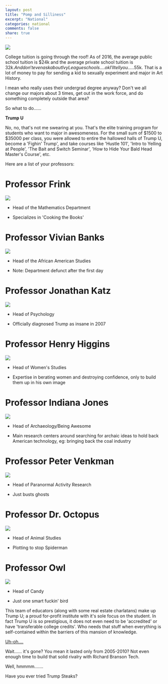 ```yaml
---
layout: post
title: "Pomp and Silliness"
excerpt: "National"
categories: national
comments: false
share: true
---
```



![](http://bustedpencils.com/wp-content/uploads/2016/06/TrumpU-1.jpg)



College tuition is going through the roof! As of 2016, the average public school tuition is $24k and the average private school tuition is $32k. And don't even ask about Ivy League schools....ok I'll tell you.....$55k. That is a lot of money to pay for sending a kid to sexually experiment and major in Art History. 

I mean who really uses their undergrad degree anyway? Don't we all change our majors about 3 times, get out in the work force, and do something completely outside that area?

So what to do......

**Trump U**




No, no, that's not me swearing at you. That's the elite training program for students who want to major in awesomeness. For the small sum of $1500 to $35000 per class, you were allowed to entire the hallowed halls of Trump U, become a 'Fighin' Trump', and take courses like 'Hustle 101', 'Intro to Yelling at People', 'The Bait and Switch Seminar', 'How to Hide Your Bald Head Master's Course', etc. 

Here are a list of your professors:

# Professor Frink

![](https://pbs.twimg.com/profile_images/448714507/Frink_400x400.png)


- Head of the Mathematics Department

- Specializes in 'Cooking the Books'


# Professor Vivian Banks


![](https://img.buzzfeed.com/buzzfeed-static/static/2014-10/20/12/enhanced/webdr05/grid-cell-5563-1413823604-12.jpg)


- Head of the African American Studies

- Note: Department defunct after the first day


# Professor Jonathan Katz


![](http://danielfortes.com/content/images/2016/05/tumblr_m0tx6bIrn91rrb9iko1_500-1.gif)


- Head of Psychology

- Officially diagnosed Trump as insane in 2007



# Professor Henry Higgins


![](http://2.bp.blogspot.com/_Ep-Z85YdmMg/TDc-BH5oOUI/AAAAAAAAHnQ/JQAQQx0Whqw/s1600/02a.jpg)


- Head of Women's Studies

- Expertise in berating women and destroying confidence, only to build them up in his own image


# Professor Indiana Jones

![](http://i2.wp.com/www.tor.com/wp-content/uploads/2014/12/Jones1.jpg?fit=475%2C%209999&crop=0%2C0%2C100%2C238px)

- Head of Archaeology/Being Awesome

- Main research centers around searching for archaic ideas to hold back American technology, eg: bringing back the coal industry

# Professor Peter Venkman

![](https://upload.wikimedia.org/wikipedia/en/5/51/Peter_GB1.jpg)

- Head of Paranormal Activity Research

- Just busts ghosts


# Professor Dr. Octopus

![](https://upload.wikimedia.org/wikipedia/en/3/37/Doctor_Octopus.jpg)


- Head of Animal Studies

- Plotting to stop Spiderman


# Professor Owl

![](http://2.bp.blogspot.com/-FZFJ7YqD5b4/Tnjmh17IslI/AAAAAAAAAAc/zzwUoy277nQ/s1600/owl.jpg)


- Head of Candy

- Just one smart fuckin' bird





This team of educators (along with some real estate charlatans) make up Trump U; a proud for-profit institute with it's sole focus on the student. In fact Trump U is so prestigious, it does not even need to be 'accredited' or have 'transferable college credits'. Who needs that stuff when everything is self-contained within the barriers of this mansion of knowledge. 


[Uh-oh....](http://www.msnbc.com/rachel-maddow-show/state-attorneys-general-get-caught-trump-u-scandal)

Wait...... it's gone? You mean it lasted only from 2005-2010? Not even enough time to build that solid rivalry with Richard Branson Tech. 


Well, hmmmm.......


Have you ever tried Trump Steaks? 


























